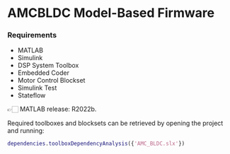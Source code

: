 AMCBLDC Model-Based Firmware
============================

### Requirements
- MATLAB
- Simulink
- DSP System Toolbox
- Embedded Coder
- Motor Control Blockset
- Simulink Test
- Stateflow

👉🏻 MATLAB release: R2022b.

Required toolboxes and blocksets can be retrieved by opening the project and running:
```matlab
dependencies.toolboxDependencyAnalysis({'AMC_BLDC.slx'})
```
